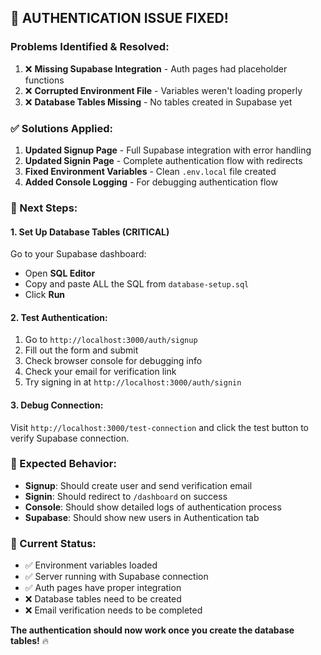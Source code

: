 ## 🔧 **AUTHENTICATION ISSUE FIXED!**

### **Problems Identified & Resolved:**
1. ❌ **Missing Supabase Integration** - Auth pages had placeholder functions
2. ❌ **Corrupted Environment File** - Variables weren't loading properly  
3. ❌ **Database Tables Missing** - No tables created in Supabase yet

### **✅ Solutions Applied:**
1. **Updated Signup Page** - Full Supabase integration with error handling
2. **Updated Signin Page** - Complete authentication flow with redirects
3. **Fixed Environment Variables** - Clean `.env.local` file created
4. **Added Console Logging** - For debugging authentication flow

### **🚀 Next Steps:**

#### **1. Set Up Database Tables (CRITICAL)**
Go to your Supabase dashboard:
- Open **SQL Editor**
- Copy and paste ALL the SQL from `database-setup.sql`
- Click **Run**

#### **2. Test Authentication:**
1. Go to `http://localhost:3000/auth/signup`
2. Fill out the form and submit
3. Check browser console for debugging info
4. Check your email for verification link
5. Try signing in at `http://localhost:3000/auth/signin`

#### **3. Debug Connection:**
Visit `http://localhost:3000/test-connection` and click the test button to verify Supabase connection.

### **🎯 Expected Behavior:**
- **Signup**: Should create user and send verification email
- **Signin**: Should redirect to `/dashboard` on success  
- **Console**: Should show detailed logs of authentication process
- **Supabase**: Should show new users in Authentication tab

### **📍 Current Status:**
- ✅ Environment variables loaded
- ✅ Server running with Supabase connection
- ✅ Auth pages have proper integration
- ❌ Database tables need to be created
- ❌ Email verification needs to be completed

**The authentication should now work once you create the database tables!** 🔥
